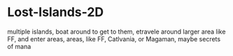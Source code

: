# Lost-Islands-2D
multiple islands, boat around to get to them, etravele around larger area like FF, and enter areas, areas, like FF, Catlvania, or Magaman, maybe secrets of mana
